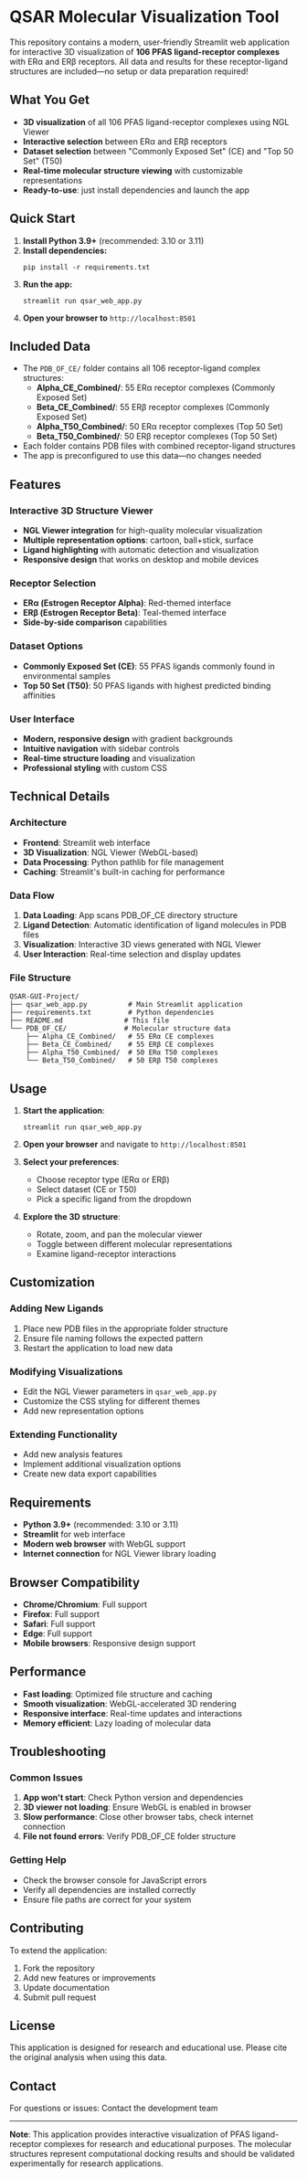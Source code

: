 # QSAR Molecular Visualization Tool

This repository contains a modern, user-friendly Streamlit web application for interactive 3D visualization of **106 PFAS ligand-receptor complexes** with ERα and ERβ receptors. All data and results for these receptor-ligand structures are included—no setup or data preparation required!

## What You Get

* **3D visualization** of all 106 PFAS ligand-receptor complexes using NGL Viewer
* **Interactive selection** between ERα and ERβ receptors
* **Dataset selection** between "Commonly Exposed Set" (CE) and "Top 50 Set" (T50)
* **Real-time molecular structure viewing** with customizable representations
* **Ready-to-use**: just install dependencies and launch the app

## Quick Start

1. **Install Python 3.9+** (recommended: 3.10 or 3.11)
2. **Install dependencies:**  
   ```
   pip install -r requirements.txt
   ```
3. **Run the app:**  
   ```
   streamlit run qsar_web_app.py
   ```
4. **Open your browser to** `http://localhost:8501`

## Included Data

* The `PDB_OF_CE/` folder contains all 106 receptor-ligand complex structures:
  * **Alpha_CE_Combined/**: 55 ERα receptor complexes (Commonly Exposed Set)
  * **Beta_CE_Combined/**: 55 ERβ receptor complexes (Commonly Exposed Set)  
  * **Alpha_T50_Combined/**: 50 ERα receptor complexes (Top 50 Set)
  * **Beta_T50_Combined/**: 50 ERβ receptor complexes (Top 50 Set)
* Each folder contains PDB files with combined receptor-ligand structures
* The app is preconfigured to use this data—no changes needed

## Features

### Interactive 3D Structure Viewer
* **NGL Viewer integration** for high-quality molecular visualization
* **Multiple representation options**: cartoon, ball+stick, surface
* **Ligand highlighting** with automatic detection and visualization
* **Responsive design** that works on desktop and mobile devices

### Receptor Selection
* **ERα (Estrogen Receptor Alpha)**: Red-themed interface
* **ERβ (Estrogen Receptor Beta)**: Teal-themed interface
* **Side-by-side comparison** capabilities

### Dataset Options
* **Commonly Exposed Set (CE)**: 55 PFAS ligands commonly found in environmental samples
* **Top 50 Set (T50)**: 50 PFAS ligands with highest predicted binding affinities

### User Interface
* **Modern, responsive design** with gradient backgrounds
* **Intuitive navigation** with sidebar controls
* **Real-time structure loading** and visualization
* **Professional styling** with custom CSS

## Technical Details

### Architecture
* **Frontend**: Streamlit web interface
* **3D Visualization**: NGL Viewer (WebGL-based)
* **Data Processing**: Python pathlib for file management
* **Caching**: Streamlit's built-in caching for performance

### Data Flow
1. **Data Loading**: App scans PDB_OF_CE directory structure
2. **Ligand Detection**: Automatic identification of ligand molecules in PDB files
3. **Visualization**: Interactive 3D views generated with NGL Viewer
4. **User Interaction**: Real-time selection and display updates

### File Structure
```
QSAR-GUI-Project/
├── qsar_web_app.py          # Main Streamlit application
├── requirements.txt         # Python dependencies
├── README.md               # This file
└── PDB_OF_CE/              # Molecular structure data
    ├── Alpha_CE_Combined/   # 55 ERα CE complexes
    ├── Beta_CE_Combined/    # 55 ERβ CE complexes
    ├── Alpha_T50_Combined/  # 50 ERα T50 complexes
    └── Beta_T50_Combined/   # 50 ERβ T50 complexes
```

## Usage

1. **Start the application**:
   ```
   streamlit run qsar_web_app.py
   ```

2. **Open your browser** and navigate to `http://localhost:8501`

3. **Select your preferences**:
   - Choose receptor type (ERα or ERβ)
   - Select dataset (CE or T50)
   - Pick a specific ligand from the dropdown

4. **Explore the 3D structure**:
   - Rotate, zoom, and pan the molecular viewer
   - Toggle between different molecular representations
   - Examine ligand-receptor interactions

## Customization

### Adding New Ligands
1. Place new PDB files in the appropriate folder structure
2. Ensure file naming follows the expected pattern
3. Restart the application to load new data

### Modifying Visualizations
* Edit the NGL Viewer parameters in `qsar_web_app.py`
* Customize the CSS styling for different themes
* Add new representation options

### Extending Functionality
* Add new analysis features
* Implement additional visualization options
* Create new data export capabilities

## Requirements

* **Python 3.9+** (recommended: 3.10 or 3.11)
* **Streamlit** for web interface
* **Modern web browser** with WebGL support
* **Internet connection** for NGL Viewer library loading

## Browser Compatibility

* **Chrome/Chromium**: Full support
* **Firefox**: Full support  
* **Safari**: Full support
* **Edge**: Full support
* **Mobile browsers**: Responsive design support

## Performance

* **Fast loading**: Optimized file structure and caching
* **Smooth visualization**: WebGL-accelerated 3D rendering
* **Responsive interface**: Real-time updates and interactions
* **Memory efficient**: Lazy loading of molecular data

## Troubleshooting

### Common Issues
1. **App won't start**: Check Python version and dependencies
2. **3D viewer not loading**: Ensure WebGL is enabled in browser
3. **Slow performance**: Close other browser tabs, check internet connection
4. **File not found errors**: Verify PDB_OF_CE folder structure

### Getting Help
* Check the browser console for JavaScript errors
* Verify all dependencies are installed correctly
* Ensure file paths are correct for your system

## Contributing

To extend the application:

1. Fork the repository
2. Add new features or improvements
3. Update documentation
4. Submit pull request

## License

This application is designed for research and educational use. Please cite the original analysis when using this data.

## Contact

For questions or issues: Contact the development team

---

**Note**: This application provides interactive visualization of PFAS ligand-receptor complexes for research and educational purposes. The molecular structures represent computational docking results and should be validated experimentally for research applications. 